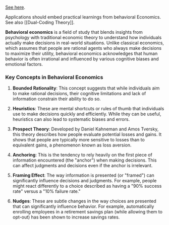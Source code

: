 [See here](https://en.wikipedia.org/wiki/Behavioral_economics).

Applications should embed practical learnings from behavioral Economics.  See also [[Dual-Coding Theory]].

**Behavioral economics** is a field of study that blends insights from psychology with traditional economic theory to understand how individuals actually make decisions in real-world situations. Unlike classical economics, which assumes that people are rational agents who always make decisions to maximize their utility, behavioral economics acknowledges that human behavior is often irrational and influenced by various cognitive biases and emotional factors.

### Key Concepts in Behavioral Economics

1. **Bounded Rationality**: This concept suggests that while individuals aim to make rational decisions, their cognitive limitations and lack of information constrain their ability to do so.

2. **Heuristics**: These are mental shortcuts or rules of thumb that individuals use to make decisions quickly and efficiently. While they can be useful, heuristics can also lead to systematic biases and errors.

3. **Prospect Theory**: Developed by Daniel Kahneman and Amos Tversky, this theory describes how people evaluate potential losses and gains. It shows that people are typically more sensitive to losses than to equivalent gains, a phenomenon known as loss aversion.

4. **Anchoring**: This is the tendency to rely heavily on the first piece of information encountered (the "anchor") when making decisions. This can affect judgments and decisions even if the anchor is irrelevant.

5. **Framing Effect**: The way information is presented (or "framed") can significantly influence decisions and judgments. For example, people might react differently to a choice described as having a "90% success rate" versus a "10% failure rate."

6. **Nudges**: These are subtle changes in the way choices are presented that can significantly influence behavior. For example, automatically enrolling employees in a retirement savings plan (while allowing them to opt-out) has been shown to increase savings rates.
